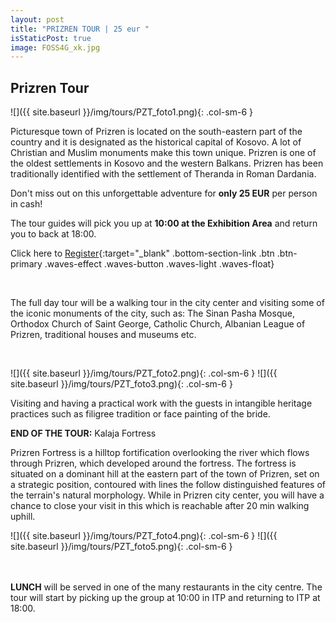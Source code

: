```yaml
---
layout: post
title: "PRIZREN TOUR | 25 eur "
isStaticPost: true
image: FOSS4G_xk.jpg
---
```


## Prizren Tour

![]({{ site.baseurl }}/img/tours/PZT_foto1.png){: .col-sm-6 } 

Picturesque town of Prizren is located on the south-eastern part of the country and it is designated as the historical capital of Kosovo. A lot of Christian and Muslim monuments make this town unique. Prizren is one of the oldest settlements in Kosovo and the western Balkans.
Prizren has been traditionally identified with the settlement of Theranda in Roman Dardania.

Don't miss out on this unforgettable adventure for **only 25 EUR** per person in cash! 

The tour guides will pick you up at **10:00 at the Exhibition Area** and return you to back at 18:00.    

Click here to [Register](https://forms.gle/34EttX8Zz5ApN4ud8){:target="\_blank" .bottom-section-link .btn .btn-primary .waves-effect .waves-button .waves-light .waves-float} 

&nbsp;

The full day tour will be a walking tour in the city center and visiting some of the iconic monuments of the city, such as: The Sinan Pasha Mosque, Orthodox Church of Saint George, Catholic Church, Albanian League of Prizren, traditional houses and museums etc.

&nbsp;

![]({{ site.baseurl }}/img/tours/PZT_foto2.png){: .col-sm-6 }
![]({{ site.baseurl }}/img/tours/PZT_foto3.png){: .col-sm-6 }


Visiting and having a practical work with the guests in intangible heritage practices such as
filigree tradition or face painting of the bride.

**END OF THE TOUR:** Kalaja Fortress

Prizren Fortress is a hilltop fortification overlooking the river which flows through Prizren,
which developed around the fortress. The fortress is situated on a dominant hill at the
eastern part of the town of Prizren, set on a strategic position, contoured with lines the follow
distinguished features of the terrain's natural morphology. While in Prizren city center, you
will have a chance to close your visit in this which is reachable after 20 min walking uphill.

![]({{ site.baseurl }}/img/tours/PZT_foto4.png){: .col-sm-6 }
![]({{ site.baseurl }}/img/tours/PZT_foto5.png){: .col-sm-6 }

<br><br>
**LUNCH** will be served in one of the many restaurants in the city centre.
The tour will start by picking up the group at 10:00 in ITP and returning to ITP at 18:00.
